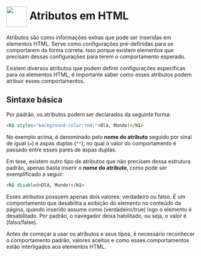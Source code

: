 <h1>
	<img src="https://i.ibb.co/QfkB43X/LOGO-DZS-BLACK-TRANSPARENT-PNG.png" width="55px" align="center" />
	<span>Atributos em HTML</span>
</h1>

Atributos são como informações extras que pode ser inseridas em elementos HTML. Serve como configurações pré-definidas para se comportarem da forma correta. Isso porque existem elementos que precisam dessas configurações para terem o comportamento esperado.

Existem diversos atributos que podem definir configurações específicas para os elementos HTML, é importante saber como esses atributos podem atribuir esses comportamentos.

## Sintaxe básica

Por padrão, os atributos podem ser declarados da seguinte forma:

```HTML
<h1 styles="background-color:red;">Olá, Mundo!</h1>
```

No exemplo acima, é denominado pelo **nome do atributo** seguido por sinal de igual (`=`) e aspas duplas (`""`), no qual o valor do comportamento é passado entre esses pares de aspas duplas.

Em tese, existem outro tipo de atributos que não precisam dessa estrutura padrão, apenas basta inserir o **nome do atributo**, como pode ser exemplificado a seguir:

```HTML
<h1 disabled>Olá, Mundo!</h1>
```

Esses atributos possuem apenas dois valores: verdadeiro ou falso. É um comportamento que desabilita a exibição do elemento no conteúdo da página, quando inserido assume como (verdadeiro/true) logo o elemento é desabilitado. Por padrão, o navegador deixa habilitado, ou seja, o valor é (falso/false).

Antes de começar a usar os atributos e seus tipos, é necessário reconhecer o comportamento padrão, valores aceitos e como esses comportamentos estão interligados aos elementos HTML.